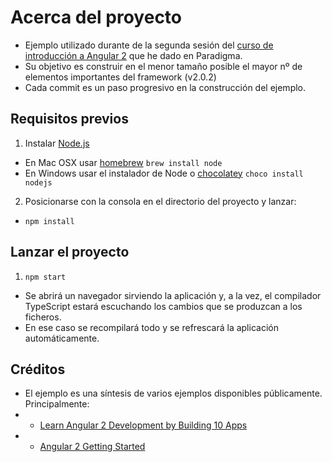 ﻿# Acerca del proyecto

- Ejemplo utilizado durante de la segunda sesión del [curso de introducción a Angular 2](https://www.youtube.com/playlist?list=PL2yjEVbRSX7W2lggbEOy_nPLvuWQoZ9r4) que he dado en Paradigma.
- Su objetivo es construir en el menor tamaño posible el mayor nº de elementos importantes del framework (v2.0.2)
- Cada commit es un paso progresivo en la construcción del ejemplo.

## Requisitos previos

1. Instalar [Node.js](http://nodejs.org)

- En Mac OSX usar [homebrew](http://brew.sh) `brew install node`
- En Windows usar el instalador de Node o [chocolatey](https://chocolatey.org/) `choco install nodejs`

2. Posicionarse con la consola en el directorio del proyecto y lanzar:

-  `npm install`

## Lanzar el proyecto

1. `npm start`

- Se abrirá un navegador sirviendo la aplicación y, a la vez, el compilador TypeScript estará escuchando los cambios que se produzcan a los ficheros. 
- En ese caso se recompilará todo y se refrescará la aplicación automáticamente.

## Créditos

- El ejemplo es una síntesis de varios ejemplos disponibles públicamente. Principalmente:
- - [Learn Angular 2 Development by Building 10 Apps](https://www.eduonix.com/courses/Web-Development/learn-angular-2-development-by-building-10-apps)
- - [Angular 2 Getting Started](https://www.pluralsight.com/courses/angular-2-getting-started-update)
